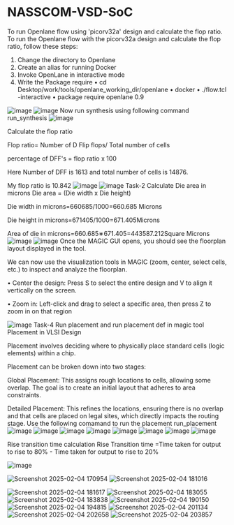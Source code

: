 # NASSCOM-VSD-SoC
To run Openlane flow using 'picorv32a' design and calculate the flop ratio.
 To run the Openlane flow with the picorv32a design and calculate the flop ratio, follow these steps:
1.	Change the directory to Openlane
2.	Create an alias for running Docker
3.	Invoke OpenLane in interactive mode
4.	Write the Package require
•	cd Desktop/work/tools/openlane_working_dir/openlane
•	docker
•	./flow.tcl -interactive
•	package require openlane 0.9 

![image](https://github.com/user-attachments/assets/623edeff-fbe2-4190-bd37-ed196b950a7c)
![image](https://github.com/user-attachments/assets/310df91a-82ee-42be-a673-fd74348f37b9)
Now run synthesis using following command
run_synthesis
![image](https://github.com/user-attachments/assets/8535894e-bac9-4217-9c88-25a31c3f1a37)
   
Calculate the flop ratio

Flop ratio= Number of D Flip flops/ Total number of cells

percentage of DFF's = flop ratio x 100

Here Number of DFF is 1613 and total number of cells is 14876.

My flop ratio is 10.842
![image](https://github.com/user-attachments/assets/0c9cf4b6-c934-4adf-9bbf-655f45c7cda6)
![image](https://github.com/user-attachments/assets/a02ff241-3106-4915-94d1-724b2716d86c)
Task-2
Calculate Die area in microns
Die area = (Die width x Die height)

Die width in microns=660685/1000=660.685 Microns

Die height in microns=671405/1000=671.405Microns

Area of die in microns=660.685∗671.405=443587.212Square Microns
![image](https://github.com/user-attachments/assets/85770105-2d4a-44d8-971f-3f4be1a5f94b)
![image](https://github.com/user-attachments/assets/22ad925e-1199-47ac-84d8-0a0c373afea0)
Once the MAGIC GUI opens, you should see the floorplan layout displayed in the tool.

We can now use the visualization tools in MAGIC (zoom, center, select cells, etc.) to inspect and analyze the floorplan.

•	Center the design: Press S to select the entire design and V to align it vertically on the screen.

•	Zoom in: Left-click and drag to select a specific area, then press Z to zoom in on that region

![image](https://github.com/user-attachments/assets/50b3a3e0-bb67-42b7-91a8-8772ccd81b87)
Task-4
Run placement and run placement def in magic tool
Placement in VLSI Design

Placement involves deciding where to physically place standard cells (logic elements) within a chip.

Placement can be broken down into two stages:

Global Placement: This assigns rough locations to cells, allowing some overlap. The goal is to create an initial layout that adheres to area constraints.

Detailed Placement: This refines the locations, ensuring there is no overlap and that cells are placed on legal sites, which directly impacts the routing stage. Use the following comamand to run the placement
run_placement
![image](https://github.com/user-attachments/assets/72b84845-d494-4e86-860e-02df7e49fff0)
![image](https://github.com/user-attachments/assets/0a15edfb-2a13-4d4f-aa81-c146e337db51)
![image](https://github.com/user-attachments/assets/92ed3912-92f5-468c-bcc0-999616cc6f3b)
![image](https://github.com/user-attachments/assets/84be5684-7998-49e4-821a-f1549b4de59e)
![image](https://github.com/user-attachments/assets/1645546f-b9d6-456a-9461-1f4710c4abf8)
![image](https://github.com/user-attachments/assets/92949ef3-45b0-4c83-aad1-2d7eae345d33)
![image](https://github.com/user-attachments/assets/a78df9a3-6755-4db0-bad0-f91a0a79e3c2)
![image](https://github.com/user-attachments/assets/84359a82-9adf-495e-80db-cc9c7c49a3d8)

Rise transition time calculation
Rise Transition time =Time taken for output to rise to 80% - Time taken for output to rise to 20%

![image](https://github.com/user-attachments/assets/1e48bd57-d8cd-4b42-9413-667d2586a515)

![Screenshot 2025-02-04 170954](https://github.com/user-attachments/assets/d0370da7-e13c-4856-92be-06073a1064c9)
![Screenshot 2025-02-04 181016](https://github.com/user-attachments/assets/92eac711-8e49-4c75-83a6-3a43df9338c2)

![Screenshot 2025-02-04 181617](https://github.com/user-attachments/assets/b1e6d722-426b-4fa3-8f19-2585b3d05599)
![Screenshot 2025-02-04 183055](https://github.com/user-attachments/assets/87561781-0216-4958-96de-df920219eab7)
![Screenshot 2025-02-04 183838](https://github.com/user-attachments/assets/5dec9357-5736-4c3e-9825-ccafbb94613c)
![Screenshot 2025-02-04 190150](https://github.com/user-attachments/assets/868f731e-b4ec-4cd3-b9e6-effcd4530ed5)
![Screenshot 2025-02-04 194815](https://github.com/user-attachments/assets/3119acc4-1746-42b4-b7c5-f2e3caa0c752)
![Screenshot 2025-02-04 201134](https://github.com/user-attachments/assets/066ccd20-065c-4a2e-8b67-b28da90d0130)
![Screenshot 2025-02-04 202658](https://github.com/user-attachments/assets/be8f3205-a884-4988-8f06-0d7b985c5afd)
![Screenshot 2025-02-04 203857](https://github.com/user-attachments/assets/6cce832c-9121-4c95-8efc-9ca0219f6b19)









